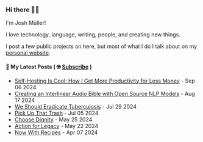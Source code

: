### Hi there 👋🏻

I'm Josh Müller!

I love technology, language, writing, people, and creating new things.

I post a few public projects on here, but most of what I do I talk about on my [personal website](https://joshmuller.ca).




#### 📝 My Latest Posts ( 🤓 [Subscribe](https://joshmuller.ca/subscribe) )

<!-- BLOG-POST-LIST:START -->
- [Self-Hosting Is Cool: How I Get More Productivity for Less Money](https://joshmuller.ca/writings/2024/self-hosting-is-cool/) - Sep 06 2024
- [Creating an Interlinear Audio Bible with Open Source NLP Models](https://joshmuller.ca/writings/2024/interlinear-audiobible/) - Aug 17 2024
- [We Should Eradicate Tuberculosis](https://joshmuller.ca/writings/2024/we-should-eradicate-tuberculosis/) - Jul 29 2024
- [Pick Up That Trash](https://joshmuller.ca/writings/2024/pick-up-that-trash/) - Jul 05 2024
- [Choose Dignity](https://joshmuller.ca/writings/2024/choose-dignity/) - May 25 2024
- [Action for Legacy](https://joshmuller.ca/writings/2024/act-4-legacy/) - May 22 2024
- [Now With Recipes](https://joshmuller.ca/writings/2024/now-with-recipes/) - Apr 07 2024<!-- BLOG-POST-LIST:END -->



<!--
**theJoshMuller/theJoshMuller** is a ✨ _special_ ✨ repository because its `README.md` (this file) appears on your GitHub profile.

Here are some ideas to get you started:

- 🔭 I’m currently working on ...
- 🌱 I’m currently learning ...
- 👯 I’m looking to collaborate on ...
- 🤔 I’m looking for help with ...
- 💬 Ask me about ...
- 📫 How to reach me: ...
- 😄 Pronouns: ...
- ⚡ Fun fact: ...
-->
